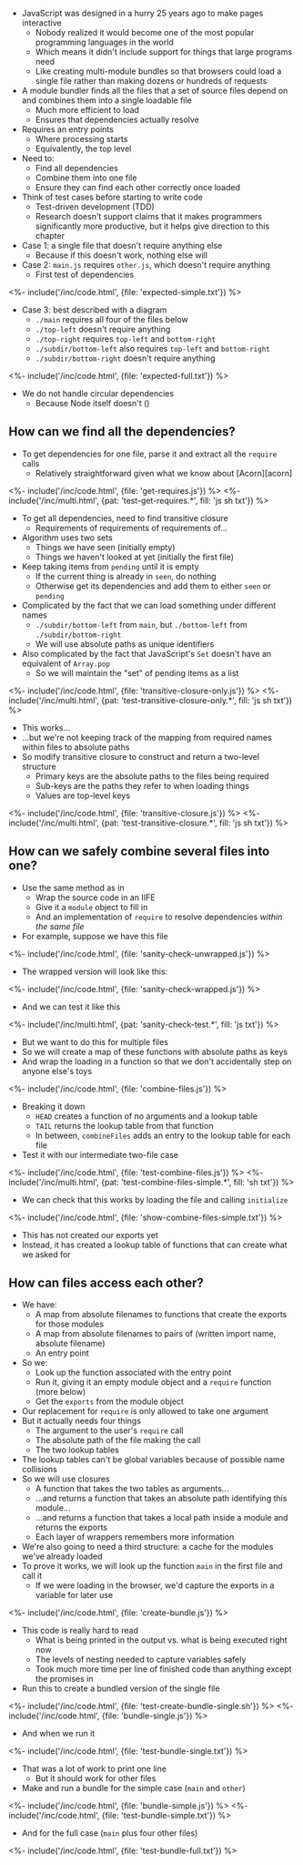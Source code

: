 ---
---

-   JavaScript was designed in a hurry 25 years ago to make pages interactive
    -   Nobody realized it would become one of the most popular programming languages in the world
    -   Which means it didn't include support for things that large programs need
    -   Like creating multi-module bundles so that browsers could load a single file
        rather than making dozens or hundreds of requests
-   A <g key="module_bundler">module bundler</g> finds all the files that a set of source files depend on
    and combines them into a single loadable file
    -   Much more efficient to load
    -   Ensures that dependencies actually resolve
-   Requires an <g key="entry_point">entry points</g>
    -   Where processing starts
    -   Equivalently, the top level
-   Need to:
    -   Find all dependencies
    -   Combine them into one file
    -   Ensure they can find each other correctly once loaded
-   Think of test cases before starting to write code
    -   <g key="tdd">Test-driven development</g> (TDD)
    -   Research doesn't support claims that it makes programmers significantly more productive,
        but it helps give direction to this chapter
-   Case 1: a single file that doesn't require anything else
    -   Because if this doesn't work, nothing else will
-   Case 2: `main.js` requires `other.js`, which doesn't require anything
    -   First test of dependencies

<%- include('/inc/code.html', {file: 'expected-simple.txt'}) %>

-   Case 3: best described with a diagram
    -   `./main` requires all four of the files below
    -   `./top-left` doesn't require anything
    -   `./top-right` requires `top-left` and `bottom-right`
    -   `./subdir/bottom-left` also requires `top-left` and `bottom-right`
    -   `./subdir/bottom-right` doesn't require anything

<%- include('/inc/code.html', {file: 'expected-full.txt'}) %>

-   We do not handle <g key="circular_dependency">circular dependencies</g>
    -   Because Node itself doesn't (<xref key="module-loader"></xref>)

## How can we find all the dependencies?

-   To get dependencies for one file, parse it and extract all the `require` calls
    -   Relatively straightforward given what we know about [Acorn][acorn]

<%- include('/inc/code.html', {file: 'get-requires.js'}) %>
<%- include('/inc/multi.html', {pat: 'test-get-requires.*', fill: 'js sh txt'}) %>

-   To get all dependencies, need to find <g key="transitive_closure">transitive closure</g>
    -   Requirements of requirements of requirements of...
-   Algorithm uses two sets
    -   Things we have seen (initially empty)
    -   Things we haven't looked at yet (initially the first file)
-   Keep taking items from `pending` until it is empty
    -   If the current thing is already in `seen`, do nothing
    -   Otherwise get its dependencies and add them to either `seen` or `pending`
-   Complicated by the fact that we can load something under different names
    -   `./subdir/bottom-left` from `main`, but `./bottom-left` from `./subdir/bottom-right`
    -   We will use <g key="absolute_path">absolute paths</a> as unique identifiers
-   Also complicated by the fact that JavaScript's `Set` doesn't have an equivalent of `Array.pop`
    -   So we will maintain the "set" of pending items as a list

<%- include('/inc/code.html', {file: 'transitive-closure-only.js'}) %>
<%- include('/inc/multi.html', {pat: 'test-transitive-closure-only.*', fill: 'js sh txt'}) %>

-   This works...
-   ...but we're not keeping track of the mapping from required names within files to absolute paths
-   So modify transitive closure to construct and return a two-level structure
    -   Primary keys are the absolute paths to the files being required
    -   Sub-keys are the paths they refer to when loading things
    -   Values are top-level keys

<%- include('/inc/code.html', {file: 'transitive-closure.js'}) %>
<%- include('/inc/multi.html', {pat: 'test-transitive-closure.*', fill: 'js sh txt'}) %>

## How can we safely combine several files into one?

-   Use the same method as in <xref key="module-loader"></xref>
    -   Wrap the source code in an <g key="iife">IIFE</g>
    -   Give it a `module` object to fill in
    -   And an implementation of `require` to resolve dependencies *within the same file*
-   For example, suppose we have this file

<%- include('/inc/code.html', {file: 'sanity-check-unwrapped.js'}) %>

-   The wrapped version will look like this:

<%- include('/inc/code.html', {file: 'sanity-check-wrapped.js'}) %>

-   And we can test it like this

<%- include('/inc/multi.html', {pat: 'sanity-check-test.*', fill: 'js txt'}) %>

-   But we want to do this for multiple files
-   So we will create a map of these functions with absolute paths as keys
-   And wrap the loading in a function so that we don't accidentally step on anyone else's toys

<%- include('/inc/code.html', {file: 'combine-files.js'}) %>

-   Breaking it down
    -   `HEAD` creates a function of no arguments and a lookup table
    -   `TAIL` returns the lookup table from that function
    -   In between, `combineFiles` adds an entry to the lookup table for each file
-   Test it with our intermediate two-file case

<%- include('/inc/code.html', {file: 'test-combine-files.js'}) %>
<%- include('/inc/multi.html', {pat: 'test-combine-files-simple.*', fill: 'sh txt'}) %>

-   We can check that this works by loading the file and calling `initialize`

<%- include('/inc/code.html', {file: 'show-combine-files-simple.txt'}) %>

-   This has not created our exports yet
-   Instead, it has created a lookup table of functions that can create what we asked for

## How can files access each other?

-   We have:
    -   A map from absolute filenames to functions that create the exports for those modules
    -   A map from absolute filenames to pairs of (written import name, absolute filename)
    -   An entry point
-   So we:
    -   Look up the function associated with the entry point
    -   Run it, giving it an empty module object and a `require` function (more below)
    -   Get the `exports` from the module object
-   Our replacement for `require` is only allowed to take one argument
-   But it actually needs four things
    -   The argument to the user's `require` call
    -   The absolute path of the file making the call
    -   The two lookup tables
-   The lookup tables can't be global variables because of possible name collisions
-   So we will use <g key="closure">closures</g>
    -   A function that takes the two tables as arguments...
    -   ...and returns a function that takes an absolute path identifying this module...
    -   ...and returns a function that takes a local path inside a module and returns the exports
    -   Each layer of wrappers remembers more information
-   We're also going to need a third structure: a cache for the modules we've already loaded
-   To prove it works, we will look up the function `main` in the first file and call it
    -   If we were loading in the browser, we'd capture the exports in a variable for later use

<%- include('/inc/code.html', {file: 'create-bundle.js'}) %>

-   This code is really hard to read
    -   What is being printed in the output vs. what is being executed right now
    -   The levels of nesting needed to capture variables safely
    -   Took much more time per line of finished code than anything except the promises in <xref key="promises"></xref>
-   Run this to create a bundled version of the single file

<%- include('/inc/code.html', {file: 'test-create-bundle-single.sh'}) %>
<%- include('/inc/code.html', {file: 'bundle-single.js'}) %>

-   And when we run it

<%- include('/inc/code.html', {file: 'test-bundle-single.txt'}) %>

-   That was a lot of work to print one line
    -   But it should work for other files
-   Make and run a bundle for the simple case (`main` and `other`)

<%- include('/inc/code.html', {file: 'bundle-simple.js'}) %>
<%- include('/inc/code.html', {file: 'test-bundle-simple.txt'}) %>

-   And for the full case (`main` plus four other files)

<%- include('/inc/code.html', {file: 'test-bundle-full.txt'}) %>
